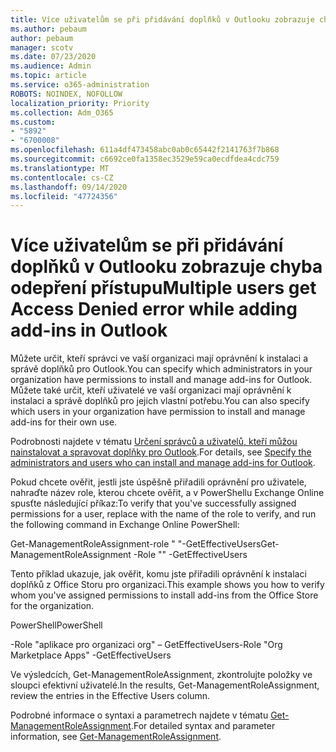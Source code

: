 ```yaml
---
title: Více uživatelům se při přidávání doplňků v Outlooku zobrazuje chyba odepření přístupu
ms.author: pebaum
author: pebaum
manager: scotv
ms.date: 07/23/2020
ms.audience: Admin
ms.topic: article
ms.service: o365-administration
ROBOTS: NOINDEX, NOFOLLOW
localization_priority: Priority
ms.collection: Adm_O365
ms.custom:
- "5892"
- "6700008"
ms.openlocfilehash: 611a4df473458abc0ab0c65442f2141763f7b868
ms.sourcegitcommit: c6692ce0fa1358ec3529e59ca0ecdfdea4cdc759
ms.translationtype: MT
ms.contentlocale: cs-CZ
ms.lasthandoff: 09/14/2020
ms.locfileid: "47724356"
---
```

# <a name="multiple-users-get-access-denied-error-while-adding-add-ins-in-outlook"></a><span data-ttu-id="3fba6-102">Více uživatelům se při přidávání doplňků v Outlooku zobrazuje chyba odepření přístupu</span><span class="sxs-lookup"><span data-stu-id="3fba6-102">Multiple users get Access Denied error while adding add-ins in Outlook</span></span>

<span data-ttu-id="3fba6-103">Můžete určit, kteří správci ve vaší organizaci mají oprávnění k instalaci a správě doplňků pro Outlook.</span><span class="sxs-lookup"><span data-stu-id="3fba6-103">You can specify which administrators in your organization have permissions to install and manage add-ins for Outlook.</span></span> <span data-ttu-id="3fba6-104">Můžete také určit, kteří uživatelé ve vaší organizaci mají oprávnění k instalaci a správě doplňků pro jejich vlastní potřebu.</span><span class="sxs-lookup"><span data-stu-id="3fba6-104">You can also specify which users in your organization have permission to install and manage add-ins for their own use.</span></span>

<span data-ttu-id="3fba6-105">Podrobnosti najdete v tématu [Určení správců a uživatelů, kteří můžou nainstalovat a spravovat doplňky pro Outlook](https://docs.microsoft.com/exchange/clients-and-mobile-in-exchange-online/add-ins-for-outlook/specify-who-can-install-and-manage-add-ins).</span><span class="sxs-lookup"><span data-stu-id="3fba6-105">For details, see [Specify the administrators and users who can install and manage add-ins for Outlook](https://docs.microsoft.com/exchange/clients-and-mobile-in-exchange-online/add-ins-for-outlook/specify-who-can-install-and-manage-add-ins).</span></span>

<span data-ttu-id="3fba6-106">Pokud chcete ověřit, jestli jste úspěšně přiřadili oprávnění pro uživatele, nahraďte <Role Name> název role, kterou chcete ověřit, a v PowerShellu Exchange Online spusťte následující příkaz:</span><span class="sxs-lookup"><span data-stu-id="3fba6-106">To verify that you've successfully assigned permissions for a user, replace <Role Name> with the name of the role to verify, and run the following command in Exchange Online PowerShell:</span></span>

<span data-ttu-id="3fba6-107">Get-ManagementRoleAssignment-role " <Role Name> "-GetEffectiveUsers</span><span class="sxs-lookup"><span data-stu-id="3fba6-107">Get-ManagementRoleAssignment -Role "<Role Name>" -GetEffectiveUsers</span></span>

<span data-ttu-id="3fba6-108">Tento příklad ukazuje, jak ověřit, komu jste přiřadili oprávnění k instalaci doplňků z Office Storu pro organizaci.</span><span class="sxs-lookup"><span data-stu-id="3fba6-108">This example shows you how to verify whom you've assigned permissions to install add-ins from the Office Store for the organization.</span></span>

<span data-ttu-id="3fba6-109">PowerShell</span><span class="sxs-lookup"><span data-stu-id="3fba6-109">PowerShell</span></span>

<span data-ttu-id="3fba6-110">-Role "aplikace pro organizaci org" – GetEffectiveUsers</span><span class="sxs-lookup"><span data-stu-id="3fba6-110">-Role "Org Marketplace Apps" -GetEffectiveUsers</span></span>

<span data-ttu-id="3fba6-111">Ve výsledcích, Get-ManagementRoleAssignment, zkontrolujte položky ve sloupci efektivní uživatelé.</span><span class="sxs-lookup"><span data-stu-id="3fba6-111">In the results, Get-ManagementRoleAssignment, review the entries in the Effective Users column.</span></span>

<span data-ttu-id="3fba6-112">Podrobné informace o syntaxi a parametrech najdete v tématu [Get-ManagementRoleAssignment](https://docs.microsoft.com/powershell/module/exchange/get-managementroleassignment).</span><span class="sxs-lookup"><span data-stu-id="3fba6-112">For detailed syntax and parameter information, see [Get-ManagementRoleAssignment](https://docs.microsoft.com/powershell/module/exchange/get-managementroleassignment).</span></span>
 